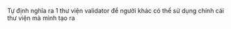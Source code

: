 Tự định nghĩa ra 1 thư viện validator để người khác có thể sử dụng chính cái thư viện mà mình tạo ra